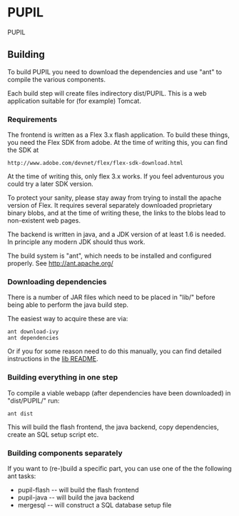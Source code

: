 # PUPIL

PUPIL

## Building

To build PUPIL you need to download the dependencies and use "ant"
to compile the various components. 

Each build step will create files indirectory dist/PUPIL. This is a web 
application suitable for (for example) Tomcat. 

### Requirements

The frontend is written as a Flex 3.x flash application. To build these
things, you need the Flex SDK from adobe. At the time of writing this, 
you can find the SDK at 

    http://www.adobe.com/devnet/flex/flex-sdk-download.html

At the time of writing this, only flex 3.x works. If you feel adventurous
you could try a later SDK version.

To protect your sanity, please stay away from trying to install the 
apache version of Flex. It requires several separately downloaded
proprietary binary blobs, and at the time of writing these, the links 
to the blobs lead to non-existent web pages.

The backend is written in java, and a JDK version of at least 1.6 is 
needed. In principle any modern JDK should thus work. 

The build system is "ant", which needs to be installed and configured 
properly. See http://ant.apache.org/

### Downloading dependencies

There is a number of JAR files which need to be placed in "lib/" before
being able to perform the java build step. 

The easiest way to acquire these are via:

    ant download-ivy
    ant dependencies

Or if you for some reason need to do this manually, you can find detailed
instructions in the [lib README](lib/README.md).

### Building everything in one step 

To compile a viable webapp (after dependencies have been downloaded) in 
"dist/PUPIL/" run:

    ant dist

This will build the flash frontend, the java backend, copy dependencies, 
create an SQL setup script etc. 

### Building components separately

If you want to (re-)build a specific part, you can use one of the 
the following ant tasks:

* pupil-flash -- will build the flash frontend
* pupil-java -- will build the java backend
* mergesql -- will construct a SQL database setup file

